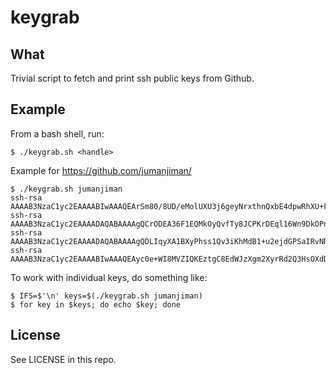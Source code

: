 keygrab
=======

What
----

Trivial script to fetch and print ssh public keys from Github.


Example
-------

From a bash shell, run:

    $ ./keygrab.sh <handle>

Example for https://github.com/jumanjiman/

    $ ./keygrab.sh jumanjiman
    ssh-rsa AAAAB3NzaC1yc2EAAAABIwAAAQEArSm80/8UD/eMolUXU3j6geyNrxthnQxbE4dpwRhXU+F6fbQG+wk9SdWev9NcLLWg9a4zBUSMJUXrrU/8ik3WshSpZpqQary4ZiFFQKgSfYriouchc20S3wwFQZcbOJgH5t5wgGeNaDMzc2GRFhqbuuBiBBF+W5llk0X9CGE1o1iAlyVPAn4UfrJ4//5OXMhYwmU+fO9df3y5Kpn/0SY/lRwWuZeVVIXC+nZcFYXNzPyBVTNEooOXLVXivddtU82jfp65ggTMdLfUafZqia1/smfWQP23lU8F4ySayAOa1lhXXvrGtpxl3lu7vaSvdEg7+F4YaIhxnWZqt769joDraw==
    ssh-rsa AAAAB3NzaC1yc2EAAAADAQABAAAAgQCrODEA36F1EQMkOyQvfTy8JCPKrDEql16Wn9DkOPnZZ1i58q52BrPcyvQN8TMkRYg1jDpqmqf9EbVP/uGqdfqFnnb4QinBB7iemcpOghyJIkKQrcWuoc6NGED8jTvtAFFwI1acpmYOl5WbkGgN0JD0N+SUN+tGm9N7QFYLpqRcSQ==
    ssh-rsa AAAAB3NzaC1yc2EAAAADAQABAAAAgQDLIqyXA1BXyPhss1Qv3iKhMdB1+u2ejdGPSaIRvNREgsAIinZiumRuRCBNqjr73tUzYqdnxmrkhYh/bKFYlE3pfFPxuadurbAJ07lTGtObfKmoKe5N0qfndHVZS7y/tjNg4J6LkXZEZnecMr83pYmbc0R09E2o0pc/aBcWfXkJ2Q==
    ssh-rsa AAAAB3NzaC1yc2EAAAABIwAAAQEAyc0e+WI8MVZIQKEztgC8EdWJzXgm2XyrRd2Q3HsOXdDtjtAHf5VGpxqTx4+CI+ibXlP8LwrqOmVuNzwvVF8yO20WR+GLvqKLT0U7bx+2PxXbBtxJJhAAqHWSE4syv3wxLuuaMhnbFUEKotbb3NTjQ0JqEZtc4f6YVPow2IrF/dOGiRocS9eX8ASh2jShU4SJpyheKjZ3EavETYgQyRPUDykTvRbmBBwNNV3amXxaLOB17ZZ7FKOX4SbpZVHkYjzahY9PT6FEly6dWs5MPKBHQsUm86IKJ7Ua3LVPcnP6wkUtgKsWMLwGL4DOLuBax9avyHTwYo89k484nAQjHxONrQ==

To work with individual keys, do something like:

    $ IFS=$'\n' keys=$(./keygrab.sh jumanjiman)
    $ for key in $keys; do echo $key; done


License
-------

See LICENSE in this repo.
